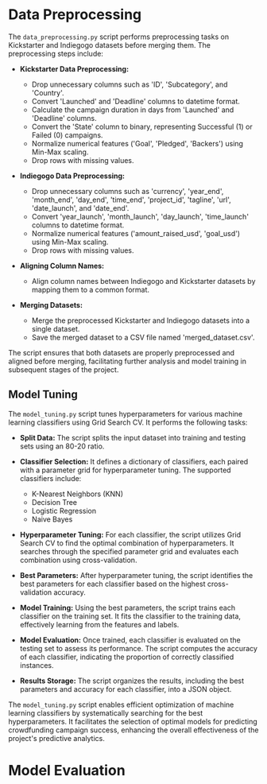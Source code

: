 # Data Preprocessing

The `data_preprocessing.py` script performs preprocessing tasks on Kickstarter and Indiegogo datasets before merging them. The preprocessing steps include:

- **Kickstarter Data Preprocessing:**
  - Drop unnecessary columns such as 'ID', 'Subcategory', and 'Country'.
  - Convert 'Launched' and 'Deadline' columns to datetime format.
  - Calculate the campaign duration in days from 'Launched' and 'Deadline' columns.
  - Convert the 'State' column to binary, representing Successful (1) or Failed (0) campaigns.
  - Normalize numerical features ('Goal', 'Pledged', 'Backers') using Min-Max scaling.
  - Drop rows with missing values.

- **Indiegogo Data Preprocessing:**
  - Drop unnecessary columns such as 'currency', 'year_end', 'month_end', 'day_end', 'time_end', 'project_id', 'tagline', 'url', 'date_launch', and 'date_end'.
  - Convert 'year_launch', 'month_launch', 'day_launch', 'time_launch' columns to datetime format.
  - Normalize numerical features ('amount_raised_usd', 'goal_usd') using Min-Max scaling.
  - Drop rows with missing values.

- **Aligning Column Names:**
  - Align column names between Indiegogo and Kickstarter datasets by mapping them to a common format.

- **Merging Datasets:**
  - Merge the preprocessed Kickstarter and Indiegogo datasets into a single dataset.
  - Save the merged dataset to a CSV file named 'merged_dataset.csv'.

The script ensures that both datasets are properly preprocessed and aligned before merging, facilitating further analysis and model training in subsequent stages of the project.

## Model Tuning

The `model_tuning.py` script tunes hyperparameters for various machine learning classifiers using Grid Search CV. It performs the following tasks:

- **Split Data:** The script splits the input dataset into training and testing sets using an 80-20 ratio.

- **Classifier Selection:** It defines a dictionary of classifiers, each paired with a parameter grid for hyperparameter tuning. The supported classifiers include:
  - K-Nearest Neighbors (KNN)
  - Decision Tree
  - Logistic Regression
  - Naive Bayes

- **Hyperparameter Tuning:** For each classifier, the script utilizes Grid Search CV to find the optimal combination of hyperparameters. It searches through the specified parameter grid and evaluates each combination using cross-validation.

- **Best Parameters:** After hyperparameter tuning, the script identifies the best parameters for each classifier based on the highest cross-validation accuracy.

- **Model Training:** Using the best parameters, the script trains each classifier on the training set. It fits the classifier to the training data, effectively learning from the features and labels.

- **Model Evaluation:** Once trained, each classifier is evaluated on the testing set to assess its performance. The script computes the accuracy of each classifier, indicating the proportion of correctly classified instances.

- **Results Storage:** The script organizes the results, including the best parameters and accuracy for each classifier, into a JSON object.

The `model_tuning.py` script enables efficient optimization of machine learning classifiers by systematically searching for the best hyperparameters. It facilitates the selection of optimal models for predicting crowdfunding campaign success, enhancing the overall effectiveness of the project's predictive analytics.


# Model Evaluation


